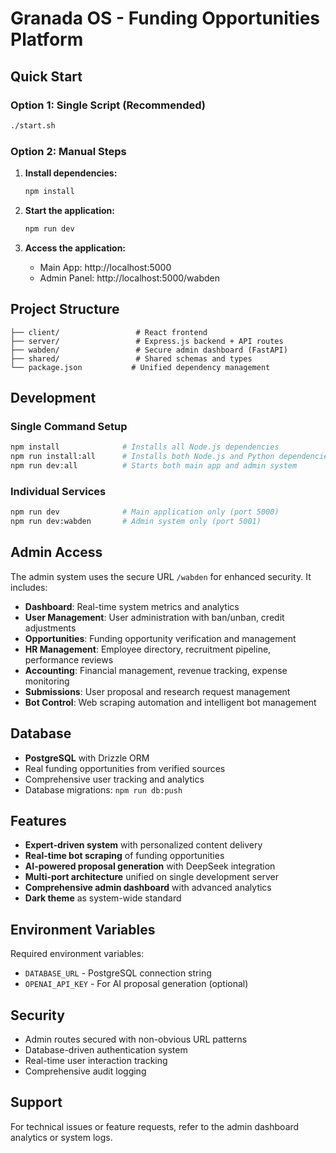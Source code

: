 # Granada OS - Funding Opportunities Platform

## Quick Start

### Option 1: Single Script (Recommended)
```bash
./start.sh
```

### Option 2: Manual Steps
1. **Install dependencies:**
   ```bash
   npm install
   ```

2. **Start the application:**
   ```bash
   npm run dev
   ```

3. **Access the application:**
   - Main App: http://localhost:5000
   - Admin Panel: http://localhost:5000/wabden

## Project Structure

```
├── client/                 # React frontend
├── server/                 # Express.js backend + API routes
├── wabden/                 # Secure admin dashboard (FastAPI)
├── shared/                 # Shared schemas and types
└── package.json           # Unified dependency management
```

## Development

### Single Command Setup
```bash
npm install              # Installs all Node.js dependencies
npm run install:all      # Installs both Node.js and Python dependencies
npm run dev:all          # Starts both main app and admin system
```

### Individual Services
```bash
npm run dev              # Main application only (port 5000)
npm run dev:wabden       # Admin system only (port 5001)
```

## Admin Access

The admin system uses the secure URL `/wabden` for enhanced security. It includes:

- **Dashboard**: Real-time system metrics and analytics
- **User Management**: User administration with ban/unban, credit adjustments
- **Opportunities**: Funding opportunity verification and management
- **HR Management**: Employee directory, recruitment pipeline, performance reviews
- **Accounting**: Financial management, revenue tracking, expense monitoring
- **Submissions**: User proposal and research request management
- **Bot Control**: Web scraping automation and intelligent bot management

## Database

- **PostgreSQL** with Drizzle ORM
- Real funding opportunities from verified sources
- Comprehensive user tracking and analytics
- Database migrations: `npm run db:push`

## Features

- **Expert-driven system** with personalized content delivery
- **Real-time bot scraping** of funding opportunities  
- **AI-powered proposal generation** with DeepSeek integration
- **Multi-port architecture** unified on single development server
- **Comprehensive admin dashboard** with advanced analytics
- **Dark theme** as system-wide standard

## Environment Variables

Required environment variables:
- `DATABASE_URL` - PostgreSQL connection string
- `OPENAI_API_KEY` - For AI proposal generation (optional)

## Security

- Admin routes secured with non-obvious URL patterns
- Database-driven authentication system
- Real-time user interaction tracking
- Comprehensive audit logging

## Support

For technical issues or feature requests, refer to the admin dashboard analytics or system logs.